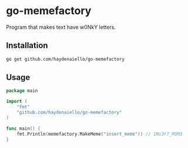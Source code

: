 # go-memefactory

Program that makes text have w0NkY letters.

## Installation

```bash
go get github.com/haydenaiello/go-memefactory
```

## Usage

```Go
package main

import (
    "fmt"
    "github.com/haydenaiello/go-memefactory"
)

func main() {
    fmt.Println(memefactory.MakeMeme("insert_meme")) // 1Ns3r7_M3M3
}
```
